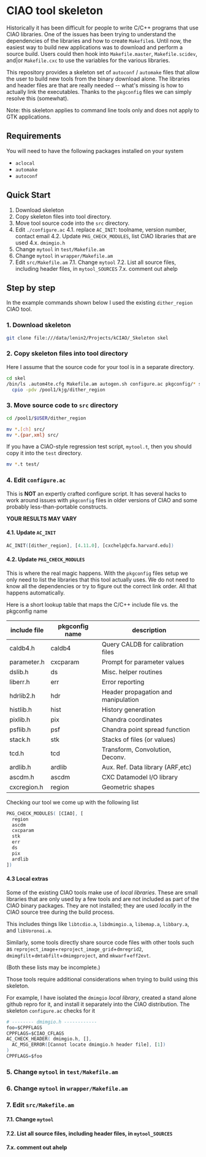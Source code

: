 # CIAO tool skeleton 

Historically it has been difficult for people to write C/C++ programs
that use CIAO libraries.  One of the issues has been trying to 
understand the dependencies of the libraries and how to create 
`Makefile`s.  Until now, the easiest way to build new applications 
was to download and perform a source build. Users could then hook into
`Makefile.master`, `Makefile.scidev`, and|or `Makefile.cxc` to use the
variables for the various libraries.

This repository provides a skeleton set of `autoconf` / `automake` files that
allow the user to build new tools from the binary download alone.
The libraries and header files are that are really needed -- what's missing
is how to actually link the executables.  Thanks to the `pkgconfig` files
we can simply resolve this (somewhat).

Note: this skeleton applies to command line tools only and does not 
apply to GTK applications.

## Requirements

You will need to have the following packages installed on your system

- `aclocal`
- `automake`
- `autoconf` 


## Quick Start 

1. Download skeleton
2. Copy skeleton files into tool directory.
3. Move tool source code into the `src` directory.
4. Edit `./configure.ac`
  4.1. replace `AC_INIT`:  toolname, version number, contact email
  4.2. Update `PKG_CHECK_MODULES`, list CIAO libraries that are used
  4.x. `dmimgio.h`
5. Change `mytool` in `test/Makefile.am`
6. Change `mytool` in `wrapper/Makefile.am`
7. Edit `src/Makefile.am`
  7.1. Change `mytool`
  7.2. List all source files, including header files, in `mytool_SOURCES`
  7.x. comment out ahelp

## Step by step

In the example commands shown below I used the existing `dither_region` CIAO
tool.

### 1. Download skeleton

```bash
git clone file:///data/lenin2/Projects/kCIAO/_Skeleton skel
```

### 2. Copy skeleton files into tool directory

Here I assume that the source code for your tool is in a separate directory.


```bash
cd skel
/bin/ls .autom4te.cfg Makefile.am autogen.sh configure.ac pkgconfig/* src/* test/* wrapper/* | \
  cpio -pdv /pool1/kjg/dither_region
```

### 3. Move source code to `src` directory


```bash
cd /pool1/$USER/dither_region

mv *.[ch] src/
mv *.{par,xml} src/
```

If you have a CIAO-style regression test script, `mytool.t`, then you 
should copy it into the `test` directory.


```bash
mv *.t test/
```


### 4. Edit `configure.ac`

This is **NOT** an expertly crafted configure script.  It has several
hacks to work around issues with `pkgconfig` files in older versions
of CIAO and some probably less-than-portable constructs.  

**YOUR RESULTS MAY VARY**

#### 4.1. Update `AC_INIT`

```m4
AC_INIT([dither_region], [4.11.0], [cxchelp@cfa.harvard.edu])
```

#### 4.2. Update `PKG_CHECK_MODULES`

This is where the real magic happens.  With the `pkgconfig` files 
setup we only need to list the libraries that this tool 
actually uses.  We do not need to know all the dependencies or 
try to figure out the correct link order.  All that happens 
automatically.

Here is a short lookup table that maps the C/C++ include file vs. 
the pkgconfig name

| include file | pkgconfig name|  description
|--------------|---------------|------------------------------------|
| caldb4.h     | caldb4        | Query CALDB for calibration files  |
| parameter.h  | cxcparam      | Prompt for parameter values        |
| dslib.h      | ds            | Misc. helper routines              |
| liberr.h     | err           | Error reporting                    |
| hdrlib2.h    | hdr           | Header propagation and manipulation|
| histlib.h    | hist          | History generation                 |
| pixlib.h     | pix           | Chandra coordinates                |
| psflib.h     | psf           | Chandra point spread function      |
| stack.h      | stk           | Stacks of files (or values)        |
| tcd.h        | tcd           | Transform, Convolution, Deconv.    |
| ardlib.h     | ardlib        | Aux. Ref. Data library (ARF,etc)   |
| ascdm.h      | ascdm         | CXC Datamodel I/O library          |
| cxcregion.h  | region        | Geometric shapes                   |


Checking our tool we come up with the following list

```m4
PKG_CHECK_MODULES( [CIAO], [
  region
  ascdm
  cxcparam
  stk
  err
  ds
  pix
  ardlib
])
```

#### 4.3 Local extras

Some of the existing CIAO tools make use of _local_ _libraries_.
These are small libraries that are only used by a few tools and are 
not included as part of the CIAO binary packages. They are not installed;
they are used _locally_ in the CIAO source tree during the build process.

This includes things like `libtcdio.a`, `libdmimgio.a`, `libemap.a`,
`libbary.a`, and `libVoronoi.a`.

Similarly, some tools directly share source code files with other tools such 
as `reproject_image`+`reproject_image_grid`+`dmregrid2`,
`dmimgfilt`+`dmtabfilt`+`dmimgproject`, and `mkwarf`+`eff2evt`. 

(Both these lists may be incomplete.)

Those tools require additional considerations when trying to build
using this skeleton.

For example, I have isolated the `dmimgio` _local_ _library_, created a 
stand alone github repro for it, and install it separately into the CIAO 
distribution.  The skeleton `configure.ac` checks for it

```m4
# -------- dmimgio.h ------------
foo=$CPPFLAGS
CPPFLAGS=$CIAO_CFLAGS
AC_CHECK_HEADER( dmimgio.h, [], 
  AC_MSG_ERROR([Cannot locate dmimgio.h header file], [1])
)
CPPFLAGS=$foo
```





### 5. Change `mytool` in `test/Makefile.am`
### 6. Change `mytool` in `wrapper/Makefile.am`
### 7. Edit `src/Makefile.am`
####  7.1. Change `mytool`
####  7.2. List all source files, including header files, in `mytool_SOURCES`
####  7.x. comment out ahelp
